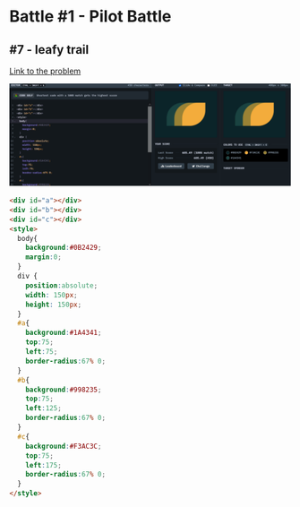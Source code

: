 # Battle #1 - Pilot Battle

## #7 - leafy trail

[Link to the problem](https://cssbattle.dev/play/7)

![result](./Images/7-leafy-trail.png)

```html
<div id="a"></div>
<div id="b"></div>
<div id="c"></div>
<style>
  body{
    background:#0B2429;
    margin:0;
  }
  div {
    position:absolute;
    width: 150px;
    height: 150px;
  }
  #a{
    background:#1A4341;
    top:75;
    left:75;
    border-radius:67% 0;
  }
  #b{
    background:#998235;
    top:75;
    left:125;
    border-radius:67% 0;
  }
  #c{
    background:#F3AC3C;
    top:75;
    left:175;
    border-radius:67% 0;
  }
</style>
```
